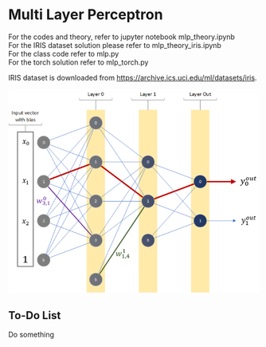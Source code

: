 # Multi Layer Perceptron

For the codes and theory, refer to jupyter notebook mlp_theory.ipynb  
For the IRIS dataset solution please refer to mlp_theory_iris.ipynb  
For the class code refer to mlp.py  
For the torch solution refer to mlp_torch.py  

IRIS dataset is downloaded from <https://archive.ics.uci.edu/ml/datasets/iris>.

![MLP](mlp.png)

## To-Do List

Do something